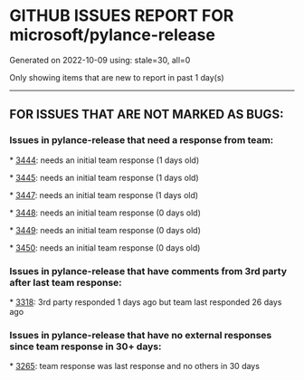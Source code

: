
# GITHUB ISSUES REPORT FOR microsoft/pylance-release


Generated on 2022-10-09 using: stale=30, all=0


Only showing items that are new to report in past 1 day(s)


---

## FOR ISSUES THAT ARE NOT MARKED AS BUGS:


### Issues in pylance-release that need a response from team:


\* [3444](https://github.com/microsoft/pylance-release/issues/3444 "Quickfix does not add import to the existing line"): needs an initial team response (1 days old)

\* [3445](https://github.com/microsoft/pylance-release/issues/3445 "pandas Series typing is confusing and raises a TypeError exception"): needs an initial team response (1 days old)

\* [3447](https://github.com/microsoft/pylance-release/issues/3447 "100% CPU usage all the time"): needs an initial team response (1 days old)

\* [3448](https://github.com/microsoft/pylance-release/issues/3448 "code intellisense can't display all"): needs an initial team response (0 days old)

\* [3449](https://github.com/microsoft/pylance-release/issues/3449 "Ignored modules do not appear in quick fix"): needs an initial team response (0 days old)

\* [3450](https://github.com/microsoft/pylance-release/issues/3450 "vscode + jupyter note book - pylance not recognizing local code python path"): needs an initial team response (0 days old)

### Issues in pylance-release that have comments from 3rd party after last team response:


\* [3318](https://github.com/microsoft/pylance-release/issues/3318 "[Auto Import] - Suggest equivalents from `collections.abc` rather than `typing`"): 3rd party responded 1 days ago but team last responded 26 days ago

### Issues in pylance-release that have no external responses since team response in 30+ days:


\* [3265](https://github.com/microsoft/pylance-release/issues/3265 "IntelliSense fails to detect editable installs after setuptools update"): team response was last response and no others in 30 days
